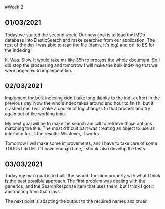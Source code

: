 #Week 2

## 01/03/2021

Today we started the second week.
Our new goal is to load the IMDb database into ElasticSearch and make searches from our application.
The rest of the day I was able to read the file (damn, it's big) and call to ES for the indexing.

It. Was. Slow. It would take me like 35h to process the whole document.
So I did stop the processing and tomorrow I will make the bulk indexing that we were projected to implement too.

## 02/03/2021

Implement the bulk indexing didn't take long thanks to the index effort in the previous day.
Now the whole index takes around and hour to finish, but it crashed me.
I will make a couple of log changes to that process and try again out of the working time.

My next goal will be to make the search api call to retrieve those options matching the title.
The most difficult part was creating an object to use as interface for all the results.
Whatever, it works.

Tomorrow I will make some improvements, and I have to take care of some TODOs I did let.
If I have enough time, I should also develop the tests.

## 03/03/2021

Today my main goal is to build the search function properly with what I think is the best possible approach.
The first problem was dealing with the generics, and the SearchResponse item that uses them, but I think I got it abstracting from that class.

The next point is adapting the output to the required names and order.